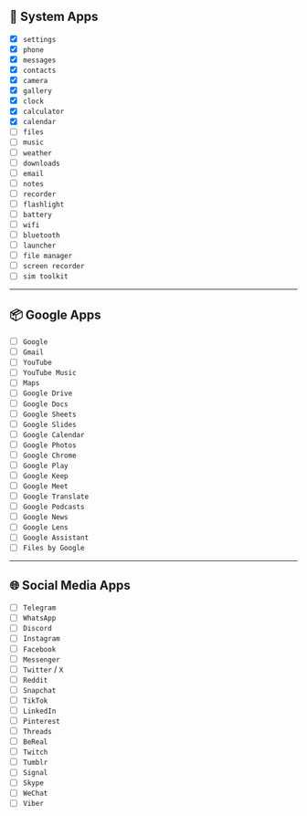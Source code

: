 ## 📱 System Apps

- [X] `settings`
- [x] `phone`
- [x] `messages`
- [x] `contacts`
- [x] `camera`
- [x] `gallery`
- [x] `clock`
- [x] `calculator`
- [x] `calendar`
- [ ] `files`
- [ ] `music`
- [ ] `weather`
- [ ] `downloads`
- [ ] `email`
- [ ] `notes`
- [ ] `recorder`
- [ ] `flashlight`
- [ ] `battery`
- [ ] `wifi`
- [ ] `bluetooth`
- [ ] `launcher`
- [ ] `file manager`
- [ ] `screen recorder`
- [ ] `sim toolkit`

---

## 📦 Google Apps

- [ ] `Google`
- [ ] `Gmail`
- [ ] `YouTube`
- [ ] `YouTube Music`
- [ ] `Maps`
- [ ] `Google Drive`
- [ ] `Google Docs`
- [ ] `Google Sheets`
- [ ] `Google Slides`
- [ ] `Google Calendar`
- [ ] `Google Photos`
- [ ] `Google Chrome`
- [ ] `Google Play`
- [ ] `Google Keep`
- [ ] `Google Meet`
- [ ] `Google Translate`
- [ ] `Google Podcasts`
- [ ] `Google News`
- [ ] `Google Lens`
- [ ] `Google Assistant`
- [ ] `Files by Google`

---

## 🌐 Social Media Apps

- [ ] `Telegram`
- [ ] `WhatsApp`
- [ ] `Discord`
- [ ] `Instagram`
- [ ] `Facebook`
- [ ] `Messenger`
- [ ] `Twitter` / `X`
- [ ] `Reddit`
- [ ] `Snapchat`
- [ ] `TikTok`
- [ ] `LinkedIn`
- [ ] `Pinterest`
- [ ] `Threads`
- [ ] `BeReal`
- [ ] `Twitch`
- [ ] `Tumblr`
- [ ] `Signal`
- [ ] `Skype`
- [ ] `WeChat`
- [ ] `Viber`
